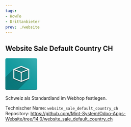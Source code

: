 ```yaml
---
tags:
- HowTo
- Drittanbieter
prev: ./website
---
```

## Website Sale Default Country CH
![icon_oms_box](assets/icon_oms_box.png)

Schweiz als Standardland im Webhop festlegen.

Technischer Name: `website_sale_default_country_ch`\
Repository: <https://github.com/Mint-System/Odoo-Apps-Website/tree/14.0/website_sale_default_country_ch>
